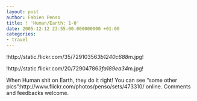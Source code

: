 ```yaml
---
layout: post
author: Fabien Penso
title: ! 'Human/Earth: 1-0'
date: 2005-12-12 23:55:00.000000000 +01:00
categories:
- travel
---
```

<p>!http://static.flickr.com/35/72910356<em>3b1240c688</em>m.jpg!</p>

<p>!http://static.flickr.com/20/72904786<em>3fa189ea34</em>m.jpg!</p>

<p>When Human shit on Earth, they do it right! You can see “some other pics”:http://www.flickr.com/photos/penso/sets/473310/ online. Comments and feedbacks welcome.</p>

